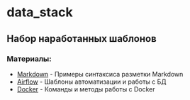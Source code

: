 # data_stack
 
## Набор наработанных шаблонов

### Материалы:
- [Markdown](https://github.com/mustdayker/my_code/blob/main/markdown_syntaxis.ipynb) - Примеры синтаксиса разметки Markdown
- [Airflow](https://github.com/mustdayker/data_stack/blob/main/airflow/airflow.ipynb) - Шаблоны автоматизации и работы с БД
- [Docker](https://github.com/mustdayker/data_stack/blob/main/docker/docker.ipynb) - Команды и методы работы с Docker